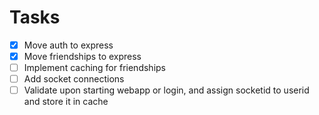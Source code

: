 # Tasks

- [X] Move auth to express
- [X] Move friendships to express
- [ ] Implement caching for friendships
- [ ] Add socket connections
- [ ] Validate upon starting webapp or login, and assign socketid to userid and store it in cache
